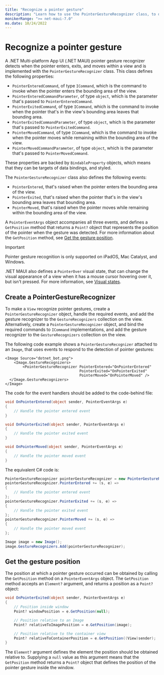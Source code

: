 ```yaml
---
title: "Recognize a pointer gesture"
description: "Learn how to use the PointerGestureRecognizer class, to detect when the pointer enters, exits, and moves within a view on iPadOS, Mac Catalyst, and Windows."
monikerRange: ">= net-maui-7.0"
ms.date: 10/24/2022
---
```


# Recognize a pointer gesture

A .NET Multi-platform App UI (.NET MAUI) pointer gesture recognizer detects when the pointer enters, exits, and moves within a view and is implemented with the `PointerGestureRecognizer` class. This class defines the following properties:

- `PointerEnteredCommand`, of type `ICommand`, which is the command to invoke when the pointer enters the bounding area of the view.
- `PointerEnteredCommandParameter`, of type `object`, which is the parameter that's passed to `PointerEnteredCommand`.
- `PointerExitedCommand`, of type `ICommand`, which is the command to invoke when the pointer that's in the view's bounding area leaves that bounding area.
- `PointerExitedCommandParameter`, of type `object`, which is the parameter that's passed to `PointerExitedCommand`.
- `PointerMovedCommand`, of type `ICommand`, which is the command to invoke when the pointer moves while remaining within the bounding area of the view.
- `PointerMovedCommandParameter`, of type `object`, which is the parameter that's passed to `PointerMovedCommand`.

These properties are backed by `BindableProperty` objects, which means that they can be targets of data bindings, and styled.

The `PointerGestureRecognizer` class also defines the following events:

- `PointerEntered`, that's raised when the pointer enters the bounding area of the view.
- `PointerExited`, that's raised when the pointer that's in the view's bounding area leaves that bounding area.
- `PointerMoved`, that's raised when the pointer moves while remaining within the bounding area of the view.

A `PointerEventArgs` object accompanies all three events, and defines a `GetPosition` method that returns a `Point?` object that represents the position of the pointer when the gesture was detected. For more information about the `GetPosition` method, see [Get the gesture position](#get-the-gesture-position).

> [!IMPORTANT]
> Pointer gesture recognition is only supported on iPadOS, Mac Catalyst, and Windows.

.NET MAUI also defines a `PointerOver` visual state, that can change the visual appearance of a view when it has a mouse cursor hovering over it, but isn't pressed. For more information, see [Visual states](~/user-interface/visual-states.md).

## Create a PointerGestureRecognizer

To make a `View` recognize pointer gestures, create a `PointerGestureRecognizer` object, handle the required events, and add the gesture recognizer to the `GestureRecognizers` collection on the view.
Alternatively, create a `PointerGestureRecognizer` object, and bind the required commands to `ICommand` implementations, and add the gesture recognizer to the `GestureRecognizers` collection on the view.

The following code example shows a `PointerGestureRecognizer` attached to an `Image`, that uses events to respond to the detection of pointer gestures:

```xaml
<Image Source="dotnet_bot.png">
    <Image.GestureRecognizers>
        <PointerGestureRecognizer PointerEntered="OnPointerEntered"
                                  PointerExited="OnPointerExited"
                                  PointerMoved="OnPointerMoved" />
  </Image.GestureRecognizers>
</Image>
```

The code for the event handlers should be added to the code-behind file:

```csharp
void OnPointerEntered(object sender, PointerEventArgs e)
{
    // Handle the pointer entered event
}

void OnPointerExited(object sender, PointerEventArgs e)
{
    // Handle the pointer exited event
}

void OnPointerMoved(object sender, PointerEventArgs e)
{
    // Handle the pointer moved event
}
```

The equivalent C# code is:

```csharp
PointerGestureRecognizer pointerGestureRecognizer = new PointerGestureRecognizer();
pointerGestureRecognizer.PointerEntered += (s, e) =>
{
    // Handle the pointer entered event
};
pointerGestureRecognizer.PointerExited += (s, e) =>
{
    // Handle the pointer exited event
};
pointerGestureRecognizer.PointerMoved += (s, e) =>
{
    // Handle the pointer moved event
};

Image image = new Image();
image.GestureRecognizers.Add(pointerGestureRecognizer);
```

## Get the gesture position

The position at which a pointer gesture occurred can be obtained by calling the `GetPosition` method on a `PointerEventArgs` object. The `GetPosition` method accepts an `Element?` argument, and returns a position as a `Point?` object:

```csharp
void OnPointerExited(object sender, PointerEventArgs e)
{
    // Position inside window
    Point? windowPosition = e.GetPosition(null);

    // Position relative to an Image
    Point? relativeToImagePosition = e.GetPosition(image);

    // Position relative to the container view
    Point? relativeToContainerPosition = e.GetPosition((View)sender);
}
```

The `Element?` argument defines the element the position should be obtained relative to. Supplying a `null` value as this argument means that the `GetPosition` method returns a `Point?` object that defines the position of the pointer gesture inside the window.
